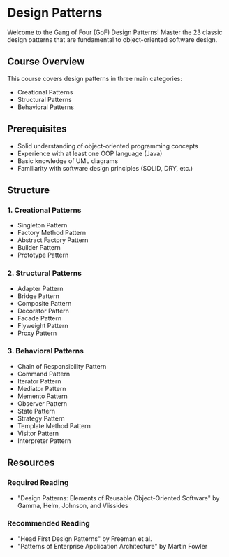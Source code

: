 # Design Patterns

Welcome to the Gang of Four (GoF) Design Patterns! Master the 23 classic design patterns that are fundamental to object-oriented software design.

## Course Overview

This course covers design patterns in three main categories:

- Creational Patterns
- Structural Patterns
- Behavioral Patterns

## Prerequisites

- Solid understanding of object-oriented programming concepts
- Experience with at least one OOP language (Java)
- Basic knowledge of UML diagrams
- Familiarity with software design principles (SOLID, DRY, etc.)

## Structure

### 1. Creational Patterns

- Singleton Pattern
- Factory Method Pattern
- Abstract Factory Pattern
- Builder Pattern
- Prototype Pattern

### 2. Structural Patterns

- Adapter Pattern
- Bridge Pattern
- Composite Pattern
- Decorator Pattern
- Facade Pattern
- Flyweight Pattern
- Proxy Pattern

### 3. Behavioral Patterns

- Chain of Responsibility Pattern
- Command Pattern
- Iterator Pattern
- Mediator Pattern
- Memento Pattern
- Observer Pattern
- State Pattern
- Strategy Pattern
- Template Method Pattern
- Visitor Pattern
- Interpreter Pattern

## Resources

### Required Reading

- "Design Patterns: Elements of Reusable Object-Oriented Software" by Gamma, Helm, Johnson, and Vlissides

### Recommended Reading

- "Head First Design Patterns" by Freeman et al.
- "Patterns of Enterprise Application Architecture" by Martin Fowler
